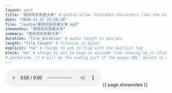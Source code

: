 ```yaml
---
layout: post
title: "使命同天命是大幸" # quotes allow forbidden characters like the colon
date: "2020-11-27 22:20:26"
file: "/audio/使命同天命是大幸.mp3"
shownotes: "使命同天命是大幸"
summary: "使命同天命是大幸"
duration: "file_duration" # audio length in min:sec
length: "file_length" # filesize in bytes
explicit: "no" # change to yes to flag with the explicit tag
block: "no" # change to yes to keep an episode from showing up in iTunes
# permalink: /1 # will be the ending part of the pages URL, delete to default to the title
---
```


<audio controls>
<source src="{{site.url}}{{site.baseurl}}{{ page.file }}" type="audio/x-mp3">
Your browser does not support the audio element.
</audio>
{{ page.shownotes }}
